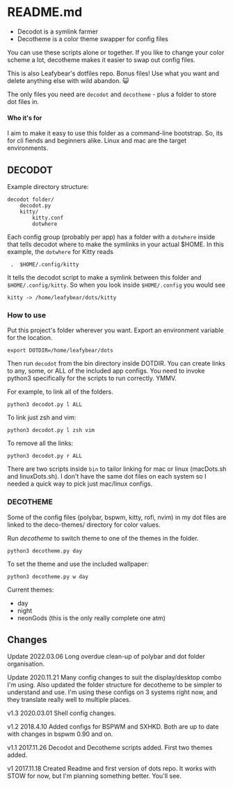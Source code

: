 # README.md

* Decodot is a symlink farmer
* Decotheme is a color theme swapper for config files

You can use these scripts alone or together. If you like to change your color scheme a lot, decotheme makes it easier to swap out config files.

This is also Leafybear's dotfiles repo. Bonus files! Use what you want and delete anything else with wild abandon. 😺

The only files you need are `decodot` and `decotheme` - plus a folder to store dot files in.

#### Who it's for
I aim to make it easy to use this folder as a command-line bootstrap. So, its for cli fiends and beginners alike. Linux and mac are the target environments.


## DECODOT
Example directory structure:

	decodot folder/
		decodot.py
		kitty/
			kitty.conf
			dotwhere

Each config group (probably per app) has a folder with a `dotwhere` inside that tells decodot where to make the symlinks in your actual $HOME. In this example, the `dotwhere` for Kitty reads

	 .	$HOME/.config/kitty

It tells the decodot script to make a symlink between this folder and `$HOME/.config/kitty`. So when you look inside `$HOME/.config` you would see
	
	kitty -> /home/leafybear/dots/kitty

### How to use

Put this project's folder wherever you want. Export an environment variable for the location.

	export DOTDIR=/home/leafybear/dots

Then run `decodot` from the bin directory inside DOTDIR. You can create links to any, some, or ALL of the included app configs. You need to invoke python3 specifically for the scripts to run correctly. YMMV.

For example, to link all of the folders.

	python3 decodot.py l ALL

To link just zsh and vim:

	python3 decodot.py l zsh vim

To remove all the links:

	python3 decodot.py r ALL

There are two scripts inside `bin` to tailor linking for mac or linux (macDots.sh and linuxDots.sh). I don't have the same dot files on each system so I needed a quick way to pick just mac/linux configs.

### DECOTHEME
Some of the config files (polybar, bspwm, kitty, rofi, nvim) in my dot files are linked to the deco-themes/ directory for color values.

Run _decotheme_ to switch theme to one of the themes in the folder.

	python3 decotheme.py day

To set the theme and use the included wallpaper:

	python3 decotheme.py w day

Current themes:
* day
* night
* neonGods (this is the only really complete one atm)

## Changes

Update 2022.03.06
Long overdue clean-up of polybar and dot folder organisation.

Update 2020.11.21
Many config changes to suit the display/desktop combo I'm using. Also updated the folder structure for decotheme to be simpler to understand and use. I'm using these configs on 3 systems right now, and they translate really well to multiple places.

v1.3 2020.03.01
Shell config changes.

v1.2 2018.4.10
Added configs for BSPWM and SXHKD. Both are up to date with changes in bspwm 0.90 and on.

v1.1 2017.11.26
Decodot and Decotheme scripts added. First two themes added.

v1 2017.11.18
Created Readme and first version of dots repo. It works with STOW for now, but I'm planning something better. You'll see.
